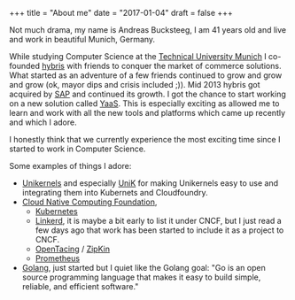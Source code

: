 +++
title = "About me"
date = "2017-01-04"
draft = false
+++

Not much drama, my name is Andreas Bucksteeg, I am 41 years old and live and work in beautiful Munich, Germany. 

While studying Computer Science at the [Technical University Munich](www.tum.de) I co-founded [hybris](https://www.hybris.com)  with friends to conquer the market of commerce solutions. What started as an adventure of a few friends continued to grow and grow and grow (ok, mayor dips and crisis included ;)). Mid 2013 hybris got acquired by [SAP](https://www.sap.com) and continued its growth. I got the chance to start working on a new solution called [YaaS](https://www.yaas.io). This is especially exciting as allowed me to learn and work with all the new tools and platforms which came up recently and which I adore. 

I honestly think that we currently experience the most exciting time since I started to work in Computer Science.  

Some examples of things I adore:

* [Unikernels](http://unikernel.org/) and especially [UniK](https://github.com/emc-advanced-dev/unik/wiki/UniK:-Build-and-Run-Unikernels-with-Ease) for making Unikernels easy to use and integrating them into Kubernets and Cloudfoundry.
* [Cloud Native Computing Foundation](https://www.cncf.io),
   * [Kubernetes](https://www.kubernetes.io) 
   * [Linkerd](https://linkerd.io/), it is maybe a bit early to list it under CNCF, but I just read a few days ago that work has been started to include it as a project to CNCF.
   * [OpenTacing](https://opentracing.io/) / [ZipKin](https://zipkin.io/)
   * [Prometheus](https://prometheus.io/)
* [Golang](https://golang.org/), just started but I quiet like the Golang goal: "Go is an open source programming language that makes it easy to build simple, reliable, and efficient software."
